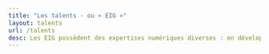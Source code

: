 ```yaml
---
title: "Les talents - ou « EIG »"
layout: talents
url: /talents
desc: Les EIG possèdent des expertises numériques diverses : en développement web, géomatique, statistique, datamining, datascience, reconnaissance d’images, réseaux neuronaux, objets connectés, méthodes agiles, ergonomie, design d’expérience utilisateur, design d’interface, design de service, droit du numérique etc. Voici leurs parcours en quelques lignes.
---
```

